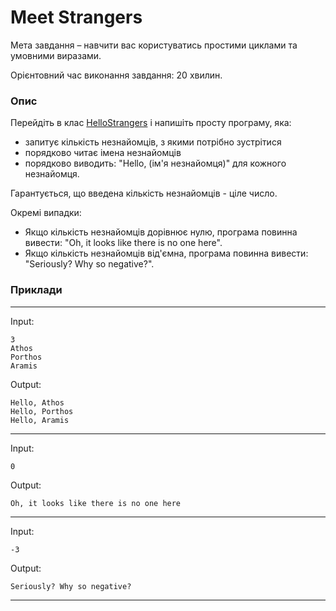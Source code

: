 # Meet Strangers

Мета завдання – навчити вас користуватись простими циклами та умовними виразами.

Орієнтовний час виконання завдання: 20 хвилин.

### Опис

Перейдіть в клас [HelloStrangers](HelloStrangers.java) і напишіть просту програму, яка:
- запитує кількість незнайомців, з якими потрібно зустрітися
- порядково читає імена незнайомців
- порядково виводить: "Hello, (ім'я незнайомця)" для кожного незнайомця.

Гарантується, що введена кількість незнайомців - ціле число.

Окремі випадки:
- Якщо кількість незнайомців дорівнює нулю, програма повинна вивести: "Oh, it looks like there is no one here".
- Якщо кількість незнайомців від'ємна, програма повинна вивести: "Seriously? Why so negative?".

### Приклади

---
Input:
```
3
Athos
Porthos
Aramis
```

Output:
```
Hello, Athos
Hello, Porthos
Hello, Aramis
```

---
Input:
```
0
```

Output:
```
Oh, it looks like there is no one here
```

---
Input:
```
-3
```

Output:
```
Seriously? Why so negative?
```
---
